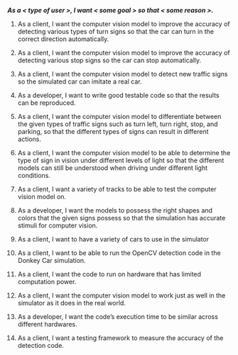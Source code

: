 ***As a < type of user >, I want < some goal > so that < some reason >.***

1. As a client, I want the computer vision model to improve the accuracy of detecting various types of turn signs so that the car can turn in the correct direction automatically.

2. As a client, I want the computer vision model to improve the accuracy of detecting various stop signs so the car can stop automatically.

3. As a client, I want the computer vision model to detect new traffic signs so the simulated car can imitate a real car.

4. As a developer, I want to write good testable code so that the results can be reproduced.

5. As a client, I want the computer vision model to differentiate between the given types of traffic signs such as turn left, turn right, stop, and parking, so that the different types of signs can result in different actions. 

6. As a client, I want the computer vision model to be able to determine the type of sign in vision under different levels of light so that the different models can still be understood when driving under different light conditions.  

7. As a client, I want a variety of tracks to be able to test the computer vision model on.

8. As a developer, I want the models to possess the right shapes and colors that the given signs possess so that the simulation has accurate stimuli for computer vision.

9. As a client, I want to have a variety of cars to use in the simulator

10. As a client, I want to be able to run the OpenCV detection code in the Donkey Car simulation.

11. As a client, I want the code to run on hardware that has limited computation power.

12. As a client, I want the computer vision model to work just as well in the simulator as it does in the real world.

13. As a developer, I want the code’s execution time to be similar across different hardwares.

14. As a client, I want a testing framework to measure the accuracy of the detection code.
